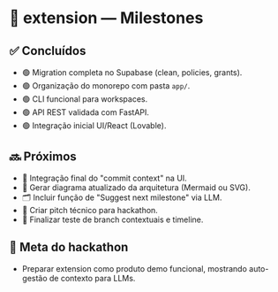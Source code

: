 # 🏁 extension — Milestones

## ✅ Concluídos
- 🟢 Migration completa no Supabase (clean, policies, grants).
- 🟢 Organização do monorepo com pasta `app/`.
- 🟢 CLI funcional para workspaces.
- 🟢 API REST validada com FastAPI.
- 🟢 Integração inicial UI/React (Lovable).

## 🔜 Próximos
- 🌟 Integração final do "commit context" na UI.
- 📄 Gerar diagrama atualizado da arquitetura (Mermaid ou SVG).
- 🗂️ Incluir função de "Suggest next milestone" via LLM.
- 🎤 Criar pitch técnico para hackathon.
- 🧪 Finalizar teste de branch contextuais e timeline.

## 🎯 Meta do hackathon
- Preparar extension como produto demo funcional, mostrando auto-gestão de contexto para LLMs.
